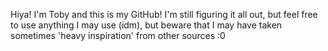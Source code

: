 Hiya! I'm Toby and this is my GitHub!
I'm still figuring it all out, but feel free to use anything I may use (idm), but beware that I may have taken sometimes 'heavy inspiration' from other sources :0
